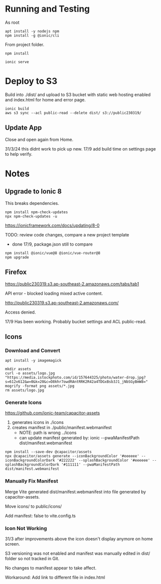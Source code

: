 # Running and Testing
As root
```
apt install -y nodejs npm
npm install -g @ionic/cli
```

From project folder.
```
npm install

ionic serve
```

# Deploy to S3
Build into ./dist/ and upload to S3 bucket with static web hosting enabled and index.html for home and error page.

```
ionic build
aws s3 sync --acl public-read --delete dist/ s3://public230319/
```

## Update App
Close and open again from Home.

31/3/24 this didnt work to pick up new. 17/9 add build time on settings page to help verify.

# Notes
## Upgrade to Ionic 8
This breaks dependencies.
```
npm install npm-check-updates
npx npm-check-updates -u
```

https://ionicframework.com/docs/updating/8-0

TODO: review code changes, compare a new project template
- done 17/9, package.json still to compare

```
npm install @ionic/vue@8 @ionic/vue-router@8
npm upgrade
```

## Firefox
https://public230319.s3.ap-southeast-2.amazonaws.com/tabs/tab1

API error - blocked loading mixed active content.

http://public230319.s3.ap-southeast-2.amazonaws.com/

Access denied.

17/9 Has been working. Probably bucket settings and ACL public-read.

## Icons

### Download and Convert
```
apt install -y imagemagick

mkdir assets
curl -o assets/logo.jpg "https://media.istockphoto.com/id/157644325/photo/water-drop.jpg?s=612x612&w=0&k=20&c=O8khr7owdRAntRRK2R42a4TDGxBsb3J1_jNbSGyBmW8="
mogrify -format png assets/*.jpg
rm assets/logo.jpg
```

### Generate Icons
https://github.com/ionic-team/capacitor-assets

1. generates icons in ./icons
1. creates manifest in ./public/manifest.webmanifest
   - NOTE: path is wrong ../icons
   - can update manifest generated by: ionic --pwaManifestPath dist/manifest.webmanifest

```
npm install --save-dev @capacitor/assets
npx @capacitor/assets generate --iconBackgroundColor '#eeeeee' --iconBackgroundColorDark '#222222' --splashBackgroundColor '#eeeeee' --splashBackgroundColorDark '#111111' --pwaManifestPath dist/manifest.webmanifest
```

### Manually Fix Manifest
Merge Vite generated dist/manifest.webmanifest into file generated by capacitor-assets.

Move icons/ to public/icons/

Add manifest: false to vite.config.ts

### Icon Not Working
31/3 after improvements above the icon doesn't display anymore on home screen.

S3 versioning was not enabled and manifest was manually edited in dist/ folder so not tracked in Git.

No changes to manifest appear to take affect.

Workaround: Add link to different file in index.html